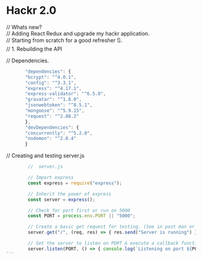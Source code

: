 # Hackr 2.0

// Whats new?
<br>
// Adding React Redux and upgrade my hackr application.
<br>
// Starting from scratch for a good refresher 🔃.
<br>
// 1. Rebuilding the API

//     Dependencies.   
 ```javascript
        "dependencies": {
        "bcrypt": "^4.0.1",
        "config": "^3.3.1",
        "express": "^4.17.1",
        "express-validator": "^6.5.0",
        "gravatar": "^1.8.0",
        "jsonwebtoken": "^8.5.1",
        "mongoose": "^5.9.15",
        "request": "^2.88.2"
        },
        "devDependencies": {
        "concurrently": "^5.2.0",
        "nodemon": "^2.0.4"
        }
```

//   Creating and testing server.js    

````javascript
        //  server.js

        // Import express
        const express = require("express");

        // Inherit the power of express
        const server = express();

        // Check for port first or run on 5000
        const PORT = process.env.PORT || "5000";

        // Create a basic get request for testing. (See in post man or browser.)
        server.get("/", (req, res) => { res.send("Server is running") });

        // Set the server to listen on PORT & execute a callback function.
        server.listen(PORT, () => { console.log(`Listening on port ${PORT}...`) })
```

